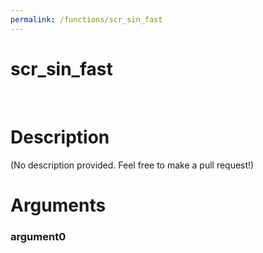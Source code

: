 ```yaml
---
permalink: /functions/scr_sin_fast
---
```

# scr_sin_fast  
&nbsp;  
# Description  
(No description provided. Feel free to make a pull request!) 
&nbsp;  
# Arguments
### argument0

&nbsp;    


